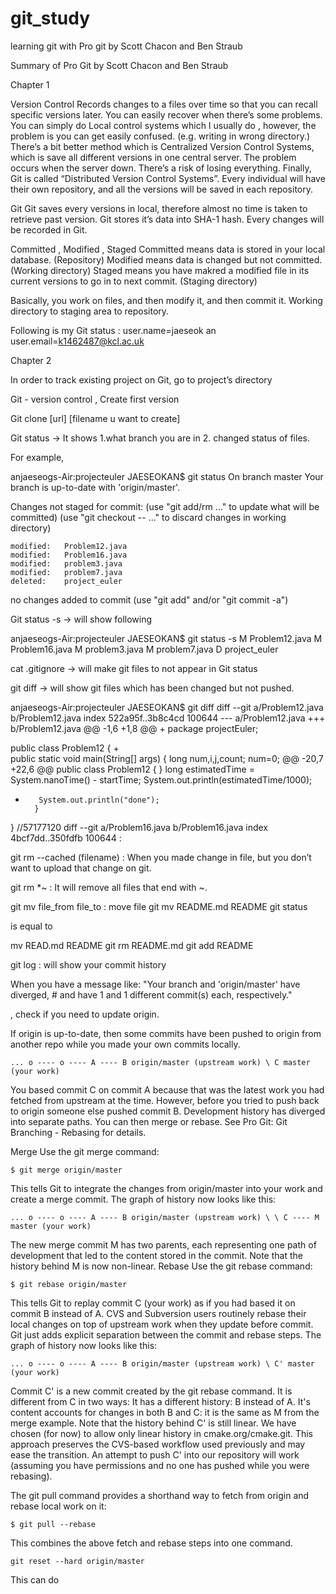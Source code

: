 # git_study
learning git with Pro git by Scott Chacon and Ben Straub 

Summary of Pro Git by Scott Chacon and Ben Straub 


Chapter 1 

Version Control 
Records changes to a files over time so that you can recall specific versions later. 
You can easily recover when there’s some problems. 
You can simply do Local control systems which I usually do , however, the problem is you can get easily confused. (e.g. writing in wrong directory.)
There’s a bit better method which is Centralized Version Control Systems, which is save all different versions in one central server. The problem occurs when the server down. There’s a risk of losing everything. 
Finally, Git is called “Distributed Version Control Systems”. Every individual will have their own repository, and all the versions will be saved in each repository. 

Git
Git saves every versions in local, therefore almost no time is taken to retrieve past version. 
Git stores it’s data into SHA-1 hash. Every changes will be recorded in Git. 


Committed , Modified , Staged 
Committed means data is stored in your local database. (Repository) 
Modified means data is changed but not committed. (Working directory)
Staged means you have makred a modified file in its current versions to go in to next commit.  (Staging directory) 

Basically, you work on files, and then modify it, and then commit it. 
Working directory to staging area to repository. 



Following is my Git status : user.name=jaeseok an
user.email=k1462487@kcl.ac.uk


Chapter 2 

In order to track existing project on Git, go to project’s directory 

Git - version control , Create first version

Git clone [url] [filename u want to create]

Git status -> It shows 1.what branch you are in 2. changed status of files. 

For example, 

anjaeseogs-Air:projecteuler JAESEOKAN$ git status
On branch master
Your branch is up-to-date with 'origin/master'.

Changes not staged for commit:
  (use "git add/rm <file>..." to update what will be committed)
  (use "git checkout -- <file>..." to discard changes in working directory)

	modified:   Problem12.java
	modified:   Problem16.java
	modified:   problem3.java
	modified:   problem7.java
	deleted:    project_euler

no changes added to commit (use "git add" and/or "git commit -a")

Git status -s -> will show following 

anjaeseogs-Air:projecteuler JAESEOKAN$ git status -s
 M Problem12.java
 M Problem16.java
 M problem3.java
 M problem7.java
 D project_euler


 
cat .gitignore  -> will make git files to not appear in Git status 

git diff -> will show git files which has been changed but not pushed. 

anjaeseogs-Air:projecteuler JAESEOKAN$ git diff
diff --git a/Problem12.java b/Problem12.java
index 522a95f..3b8c4cd 100644
--- a/Problem12.java
+++ b/Problem12.java
@@ -1,6 +1,8 @@
+
 package projectEuler;
 
 public class Problem12 {
+       
        public static void main(String[] args) {
                long num,i,j,count;
                num=0;
@@ -20,7 +22,6 @@ public class Problem12 {
        } 
                long estimatedTime = System.nanoTime() - startTime;
         System.out.println(estimatedTime/1000);
-        System.out.println("done");
        }       
 }
 //57177120
diff --git a/Problem16.java b/Problem16.java
index 4bcf7dd..350fdfb 100644
:

git rm --cached (filename) : When you made change in file, but you don’t want to upload that change on git. 

git rm \*~ : It will remove all files that end with ~. 

git mv file_from file_to : move file 
git mv README.md README
git status 

is equal to 

mv READ.md README
git rm README.md
git add README

git log : will show your commit history 


When you have a message like:
"Your branch and 'origin/master' have diverged, # and have 1 and 1 different commit(s) each, respectively."

, check if you need to update origin.

If origin is up-to-date, then some commits have been pushed to origin from another repo while you made your own commits locally.

    ... o ---- o ---- A ---- B origin/master (upstream work) \ C master (your work)
You based commit C on commit A because that was the latest work you had fetched from upstream at the time.
However, before you tried to push back to origin someone else pushed commit B.
Development history has diverged into separate paths. 
You can then merge or rebase. See Pro Git: Git Branching - Rebasing for details.

Merge
Use the git merge command:

    $ git merge origin/master
    
This tells Git to integrate the changes from origin/master into your work and create a merge commit.
The graph of history now looks like this: 

    ... o ---- o ---- A ---- B origin/master (upstream work) \ \ C ---- M master (your work)
    
The new merge commit M has two parents, each representing one path of development that led to the content stored in the commit.
Note that the history behind M is now non-linear.
Rebase
Use the git rebase command:

    $ git rebase origin/master
    
This tells Git to replay commit C (your work) as if you had based it on commit B instead of A.
CVS and Subversion users routinely rebase their local changes on top of upstream work when they update before commit.
Git just adds explicit separation between the commit and rebase steps.
The graph of history now looks like this:

    ... o ---- o ---- A ---- B origin/master (upstream work) \ C' master (your work)
    
Commit C' is a new commit created by the git rebase command.
It is different from C in two ways:
It has a different history: B instead of A.
It's content accounts for changes in both B and C: it is the same as M from the merge example. 
Note that the history behind C' is still linear.
We have chosen (for now) to allow only linear history in cmake.org/cmake.git.
This approach preserves the CVS-based workflow used previously and may ease the transition.
An attempt to push C' into our repository will work (assuming you have permissions and no one has pushed while you were rebasing).

The git pull command provides a shorthand way to fetch from origin and rebase local work on it:

    $ git pull --rebase
    
This combines the above fetch and rebase steps into one command.

    git reset --hard origin/master

This can do
